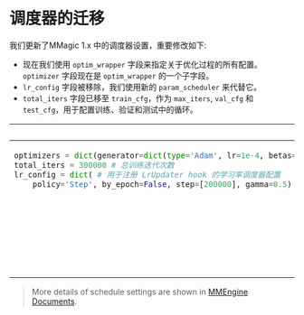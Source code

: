 # 调度器的迁移

我们更新了MMagic 1.x 中的调度器设置，重要修改如下:

- 现在我们使用 `optim_wrapper` 字段来指定关于优化过程的所有配置。`optimizer` 字段现在是 `optim_wrapper` 的一个子字段。
- `lr_config` 字段被移除，我们使用新的 `param_scheduler` 来代替它。
- `total_iters` 字段已移至 `train_cfg`，作为 `max_iters`, `val_cfg` 和 `test_cfg`，用于配置训练、验证和测试中的循环。

<table class="docutils">
<thead>
  <tr>
    <th> Original </th>
    <th> New </th>
<tbody>
<tr>
<td valign="top">

```python
optimizers = dict(generator=dict(type='Adam', lr=1e-4, betas=(0.9, 0.999)))   # 用于构建优化器的配置，支持 PyTorch 中的所有优化器，其参数与 PyTorch 中的参数相同。
total_iters = 300000 # 总训练迭代次数
lr_config = dict( # 用于注册 LrUpdater hook 的学习率调度器配置
    policy='Step', by_epoch=False, step=[200000], gamma=0.5)  # 调度器的策略
```

</td>

<td valign="top">

```python
optim_wrapper = dict(
    dict(
        type='OptimWrapper',
        optimizer=dict(type='Adam', lr=1e-4),
    )
)  # 用于构建优化器的配置，支持 PyTorch 中的所有优化器，其参数与 PyTorch 中的参数相同。
param_scheduler = dict(  # 学习策略的配置
    type='MultiStepLR', by_epoch=False, milestones=[200000], gamma=0.5)  # 调度器的策略
train_cfg = dict(
    type='IterBasedTrainLoop', max_iters=300000, val_interval=5000)  # 训练循环类型的配置
val_cfg = dict(type='ValLoop')  # 验证循环类型的名称
test_cfg = dict(type='TestLoop')  # 测试循环类型的名称
```

</td>

</tr>
</thead>
</table>

> More details of schedule settings are shown in [MMEngine Documents](https://github.com/open-mmlab/mmengine/blob/main/docs/en/migration/param_scheduler.md).
